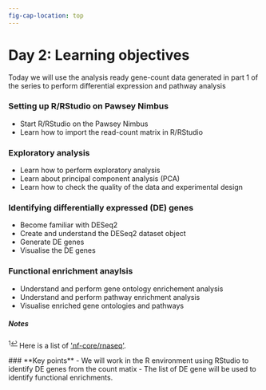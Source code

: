 ```yaml
---
fig-cap-location: top
---
```


# **Day 2: Learning objectives**
Today we will use the analysis ready gene-count data generated in part 1 of the series to perform differential expression and pathway analysis

### **Setting up R/RStudio on Pawsey Nimbus**
- Start R/RStudio on the Pawsey Nimbus
- Learn how to import the read-count matrix in R/RStudio

### **Exploratory analysis**
- Learn how to perform exploratory analysis 
- Learn about principal component analysis (PCA)
- Learn how to check the quality of the data and experimental design

### **Identifying differentially expressed (DE) genes**
- Become familiar with DESeq2
- Create and understand the DESeq2 dataset object
- Generate DE genes
- Visualise the DE genes


### **Functional enrichment anaylsis**
- Understand and perform gene ontology enrichement analysis
- Understand and perform pathway enrichment analysis
- Visualise enriched gene ontologies and pathways

##### **Notes**

<sup id="f1">1[↩](#a1)</sup> Here is a list of ['nf-core/rnaseq'](https://nf-co.re/pipelines/).

<div class="keypoints">
### **Key points**
- We will work in the R environment using RStudio to identify DE genes from the count matix 
- The list of DE gene will be used to identify functional enrichments. 
</div>